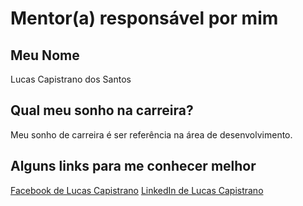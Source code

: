 # Mentor(a) responsável por mim

## Meu Nome

Lucas Capistrano dos Santos

## Qual meu sonho na carreira?

Meu sonho de carreira é ser referência na área de desenvolvimento.

## Alguns links para me conhecer melhor

[Facebook de Lucas Capistrano](https://www.facebook.com/lucas.capistrano.7)
[LinkedIn de Lucas Capistrano](https://br.linkedin.com/in/lucascapistrano)  